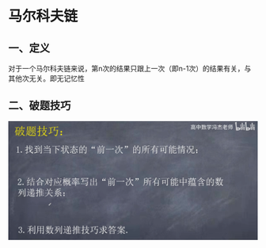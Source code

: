 # 马尔科夫链

## 一、定义

对于一个马尔科夫链来说，第n次的结果只跟上一次（即n-1次）的结果有关，与其他次无关。即无记忆性

## 二、破题技巧

![image-20250108133353619](./马尔科夫链问题.assets/image-20250108133353619-1736314437457-1.png)